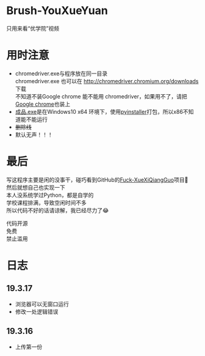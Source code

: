 # Brush-YouXueYuan
  
只用来看“优学院”视频  
# 用时注意
* chromedriver.exe与程序放在同一目录  
  chromedriver.exe 也可以在 http://chromedriver.chromium.org/downloads 下载  
  不知道不装Google chrome 能不能用 chromedriver，如果用不了，请把[Google chrome](https://www.google.com/chrome/)也装上  
* [成品.exe](https://github.com/Brush-YXY/Brush-YouXueYuan/blob/master/%E6%88%90%E5%93%81.exe)是在Windows10 x64 环境下，使用[pyinstaller](https://github.com/pyinstaller/pyinstaller)打包，所以x86不知道能不能运行
* ~~删除线~~
* 默认无声！！！
  
# 最后  
写这程序主要是闲的没事干，碰巧看到GitHub的[Fuck-XueXiQiangGuo](https://github.com/fuck-xuexiqiangguo/Fuck-XueXiQiangGuo)项目🤪  
然后就想自己也实现一下  
本人没系统学过Python，都是自学的  
学校课程排满，导致空闲时间不多  
所以代码不好的话请谅解，我已经尽力了😂
  
代码开源  
免费  
禁止滥用  
  
# 日志
## 19.3.17 
* 浏览器可以无窗口运行
* 修改一处逻辑错误
## 19.3.16
* 上传第一份
